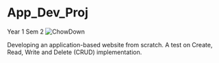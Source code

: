 # App_Dev_Proj
Year 1 Sem 2
![ChowDown](https://user-images.githubusercontent.com/66630920/211046070-6da32276-7cb0-4246-b2f9-f1a34b50fa32.jpg)

Developing an application-based website from scratch. A test on Create, Read, Write and Delete (CRUD) implementation.
